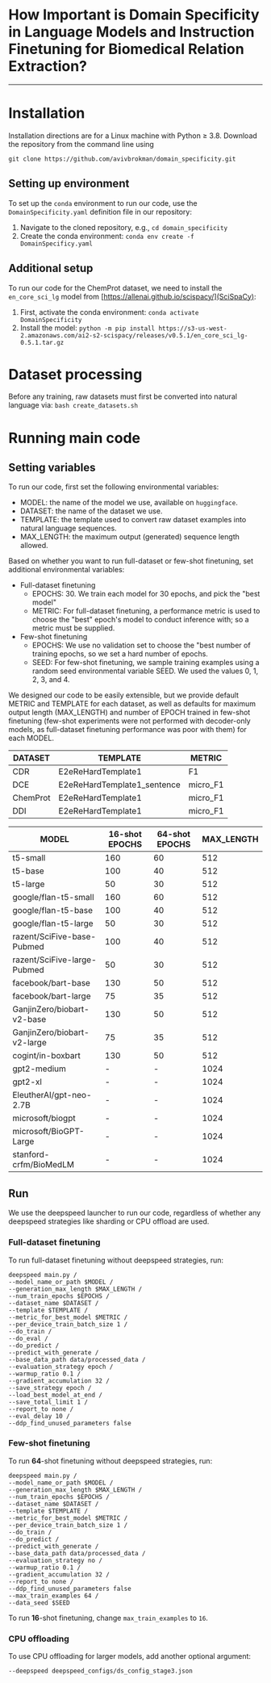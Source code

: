 # How Important is Domain Specificity in Language Models and Instruction Finetuning for Biomedical Relation Extraction?
---
# Installation
Installation directions are for a Linux machine with Python &ge; 3.8.  Download the repository from the command line using 

```git clone https://github.com/avivbrokman/domain_specificity.git```

## Setting up environment
To set up the `conda` environment to run our code, use the `DomainSpecificity.yaml` definition file in our repository:

1. Navigate to the cloned repository, e.g., `cd domain_specificity`
2. Create the conda environment: `conda env create -f DomainSpecificy.yaml`

## Additional setup
To run our code for the ChemProt dataset, we need to install the `en_core_sci_lg` model from [https://allenai.github.io/scispacy/](SciSpaCy):

1. First, activate the conda environment: `conda activate DomainSpecificity`
2. Install the model: `python -m pip install https://s3-us-west-2.amazonaws.com/ai2-s2-scispacy/releases/v0.5.1/en_core_sci_lg-0.5.1.tar.gz`

# Dataset processing
Before any training, raw datasets must first be converted into natural language via: `bash create_datasets.sh`

# Running main code
## Setting variables

To run our code, first set the following environmental variables:

- MODEL: the name of the model we use, available on `huggingface`.
- DATASET: the name of the dataset we use.
- TEMPLATE: the template used to convert raw dataset examples into natural language sequences.
- MAX_LENGTH: the maximum output (generated) sequence length allowed.

Based on whether you want to run full-dataset or few-shot finetuning, set additional environmental variables:

- Full-dataset finetuning
  - EPOCHS: 30.  We train each model for 30 epochs, and pick the "best model"
  - METRIC: For full-dataset finetuning, a performance metric is used to choose the "best" epoch's model to conduct inference with; so a metric must be supplied.
- Few-shot finetuning
  - EPOCHS: We use no validation set to choose the "best number of training epochs, so we set a hard number of epochs.
  - SEED: For few-shot finetuning, we sample training examples using a random seed environmental variable SEED.  We used the values 0, 1, 2, 3, and 4.

We designed our code to be easily extensible, but we provide default METRIC and TEMPLATE for each dataset, as well as defaults for maximum output length (MAX_LENGTH) and number of EPOCH trained in few-shot finetuning (few-shot experiments were not performed with decoder-only models, as full-dataset finetuning performance was poor with them) for each MODEL.

| DATASET  | TEMPLATE                    | METRIC   |
|----------|-----------------------------|----------|
| CDR      | E2eReHardTemplate1          | F1       |
| DCE      | E2eReHardTemplate1_sentence | micro_F1 |
| ChemProt | E2eReHardTemplate1          | micro_F1 |
| DDI      | E2eReHardTemplate1          | micro_F1 |

| MODEL                       | 16-shot EPOCHS | 64-shot EPOCHS | MAX_LENGTH |
|-----------------------------|----------------|----------------|------------|
| t5-small                    | 160            | 60             | 512        |
| t5-base                     | 100            | 40             | 512        |
| t5-large                    | 50             | 30             | 512        |
| google/flan-t5-small        | 160            | 60             | 512        |
| google/flan-t5-base         | 100            | 40             | 512        |
| google/flan-t5-large        | 50             | 30             | 512        |
| razent/SciFive-base-Pubmed  | 100            | 40             | 512        |
| razent/SciFive-large-Pubmed | 50             | 30             | 512        |
| facebook/bart-base          | 130            | 50             | 512        |
| facebook/bart-large         | 75             | 35             | 512        |
| GanjinZero/biobart-v2-base  | 130            | 50             | 512        |
| GanjinZero/biobart-v2-large | 75             | 35             | 512        |
| cogint/in-boxbart           | 130            | 50             | 512        |
| gpt2-medium                 | -              | -              | 1024       |
| gpt2-xl                     | -              | -              | 1024       |
| EleutherAI/gpt-neo-2.7B     | -              | -              | 1024       |
| microsoft/biogpt            | -              | -              | 1024       |
| microsoft/BioGPT-Large      | -              | -              | 1024       |
| stanford-crfm/BioMedLM      | -              | -              | 1024       |

## Run
We use the deepspeed launcher to run our code, regardless of whether any deepspeed strategies like sharding or CPU offload are used.  

### Full-dataset finetuning
To run full-dataset finetuning without deepspeed strategies, run:

```
deepspeed main.py /
--model_name_or_path $MODEL /
--generation_max_length $MAX_LENGTH /
--num_train_epochs $EPOCHS /
--dataset_name $DATASET /
--template $TEMPLATE /
--metric_for_best_model $METRIC /
--per_device_train_batch_size 1 /
--do_train /
--do_eval /
--do_predict /
--predict_with_generate /
--base_data_path data/processed_data /
--evaluation_strategy epoch /
--warmup_ratio 0.1 /
--gradient_accumulation 32 /
--save_strategy epoch /
--load_best_model_at_end /
--save_total_limit 1 /
--report_to none /
--eval_delay 10 /
--ddp_find_unused_parameters false
```

### Few-shot finetuning
To run **64**-shot finetuning without deepspeed strategies, run:

```
deepspeed main.py /
--model_name_or_path $MODEL /
--generation_max_length $MAX_LENGTH /
--num_train_epochs $EPOCHS /
--dataset_name $DATASET /
--template $TEMPLATE /
--metric_for_best_model $METRIC /
--per_device_train_batch_size 1 /
--do_train /
--do_predict /
--predict_with_generate /
--base_data_path data/processed_data /
--evaluation_strategy no /
--warmup_ratio 0.1 /
--gradient_accumulation 32 /
--report_to none /
--ddp_find_unused_parameters false
--max_train_examples 64 /
--data_seed $SEED
```
To run **16**-shot finetuning, change `max_train_examples` to `16`.

### CPU offloading
To use CPU offloading for larger models, add another optional argument:

``` --deepspeed deepspeed_configs/ds_config_stage3.json ```
